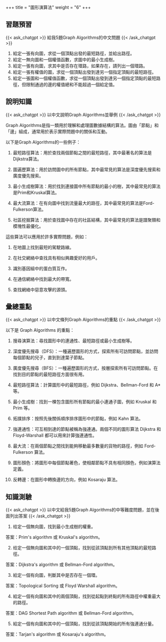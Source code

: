 +++
title = "圖形演算法"
weight = "6"
+++
## 習題預習
{{< ask_chatgpt >}}
給我5題Graph Algorithms的中文問題
{{< /ask_chatgpt >}}



1. 給定一張有向圖，求從一個頂點出發的最短路徑，並給出路徑。
2. 給定一無向圖和一個權值函數，求圖中的最小生成樹。
3. 給定一張有向圖，求其中是否存在環路，如果存在，請列出一個環路。
4. 給定一張有權值的圖，求從一個頂點出發到達另一個指定頂點的最短路徑。
5. 給定一張圖和一個權值函數，求從一個頂點出發到達另一個指定頂點的最短路徑，但限制通過的邊的權值總和不能超過一個給定值。   

## 說明知識
{{< ask_chatgpt >}}
以中文說明Graph Algorithms並舉例
{{< /ask_chatgpt >}}



Graph Algorithms是指一類用於理解和處理圖數據結構的算法。圖由「節點」和「邊」組成，通常用於表示實際問題中的關係和互動。

以下是Graph Algorithms的一些例子：

1. 最短路徑算法：用於查找兩個節點之間的最短路徑，其中最著名的算法是Dijkstra算法。

2. 圖遍歷算法：用於訪問圖中的所有節點，其中最常見的算法是深度優先搜索和廣度優先搜索。

3. 最小生成樹算法：用於找到連接圖中所有節點的最小的樹，其中最常見的算法是Prim和Kruskal算法。

4. 最大流算法：在有向圖中找到流量最大的路徑，其中最常見的算法是Ford-Fulkerson算法。

5. 社區挖掘算法：用於查找圖中存在的社區結構，其中最常見的算法是譜聚類和模塊性最優化。

這些算法可以應用於許多實際問題，例如：

1. 在地圖上找到最短的駕駛路線。

2. 在社交網絡中查找具有相似興趣愛好的用戶。

3. 識別基因組中的蛋白質互作。

4. 在通信網絡中找到最大的帶寬。

5. 查找網絡中惡意攻擊的源頭。   

## 彙總重點
{{< ask_chatgpt >}}
以中文條列Graph Algorithms的重點
{{< /ask_chatgpt >}}



以下是 Graph Algorithms 的重點：

1. 搜尋演算法：尋找圖形中的連通性、最短路徑或最小生成樹等。

2. 深度優先搜尋（DFS）：一種遍歷圖形的方式，探索所有可訪問節點，並訪問每個節點的兒子，直到到達葉子節點。

3. 廣度優先搜尋（BFS）：一種遍歷圖形的方式，按層探索所有可訪問節點。在找到目的節點的最短路徑方面很有用。

4. 最短路徑算法：計算圖形中的最短路徑，例如 Dijkstra、Bellman-Ford 和 A* 等。

5. 最小生成樹：找到一棵包含圖形所有節點的最小連通子圖，例如 Kruskal 和 Prim 等。

6. 拓撲排序：按照先後關係順序排序圖形中的節點，例如 Kahn 算法。

7. 強連通性：可互相到達的節點被稱為強連通。兩個不同的圖形算法 Dijkstra 和 Floyd-Warshall 都可以用來計算強連通性。

8. 最大流：在兩個節點之間找到能夠移動最多數量的貨物的路徑，例如 Ford-Fulkerson 算法。

9. 圖形顏色：將圖形中每個節點著色，使相鄰節點不具有相同顏色，例如演算法定義。

10. 反轉邊：在圖形中轉換邊的方向，例如 Kosaraju 算法。   

## 知識測驗
{{< ask_chatgpt >}}
以中文給我5題Graph Algorithms的中等難度問題，並在後面列出答案
{{< /ask_chatgpt >}}



1. 给定一個無向圖，找到最小生成樹的權重。

答案：Prim's algorithm 或 Kruskal's algorithm。

2. 给定一個無向圖和其中的一個頂點，找到從該頂點到所有其他頂點的最短路徑。

答案：Dijkstra's algorithm 或 Bellman-Ford algorithm。

3. 給定一個有向圖，判斷其中是否存在一個環。

答案：Topological Sorting 或 Floyd Warshall algorithm。

4. 給定一個有向圖和其中的兩個頂點，找到從起點到終點的所有路徑中權重最大的路徑。

答案：DAG Shortest Path algorithm 或 Bellman-Ford algorithm。

5. 給定一個有向圖和其中的一個頂點，找到從該頂點開始的所有強連通分量。

答案：Tarjan's algorithm 或 Kosaraju's algorithm。   

